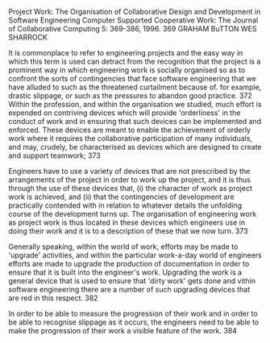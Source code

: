 ﻿Project Work: The Organisation of Collaborative Design and Development in Software Engineering
Computer Supported Cooperative Work: The Journal of Collaborative Computing 5: 369-386, 1996. 369
GRAHAM BuTTON WES SHARROCK

It is commonplace to refer to engineering projects and the easy way in which this term is used can detract from the recognition that the project is a prominent way in which engineering work is socially organised so as to confront the sorts of contingencies that face software engineering that we have alluded to such as the threatened curtailment because of. for example, drastic slippage, or such as the pressures to abandon good practice.  372
Within the profession, and within the organisation we studied, much effort is expended on contriving devices which will provide 'orderliness' in the conduct of work and in ensuring that such devices can be implemented and enforced. These devices are meant to enable the achievement of orderly work where it requires the collaborative participation of many individuals, and may, crudely, be characterised as devices which are designed to create and support teamwork; 373

Engineers have to use a variety of devices that are not prescribed by the arrangements of the project in order to work up the project, and it is thus through the use of these devices that, (i) the character of work as project work is achieved, and (ii) that the contingencies of development are practically contended with in relation to whatever details the unfolding course of the development turns up. The organisation of engineering work as project work is thus located in these devices which engineers use in doing their work and it is to a description of these that we now turn. 373

Generally speaking, within the world of work, efforts may be made to 'upgrade' activities, and within the particular work-a-day world of engineers efforts are made to upgrade the production of documentation in order to ensure that it is built into the engineer's work. Upgrading the work is a general device that is used to ensure that 'dirty work' gets done and vithin software engineering there are a number of such upgrading devices that are red in this respect. 382

In order to be able to measure the progression of their work and in order to be able to recognise slippage as it occurs, the engineers need to be able to make the progression of their work a visible feature of the work. 384
